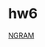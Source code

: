 # hw6
[NGRAM](https://docs.google.com/document/d/1pW5hZVxM47ekkoOmbWqbTFBdQa8t6kNZ7Ou_tDMpmqk/edit)
